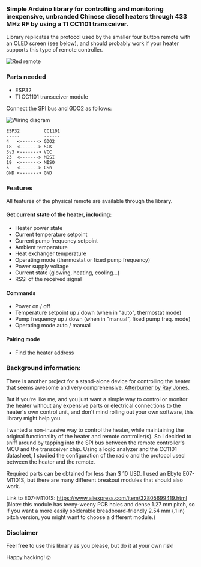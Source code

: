 ### Simple Arduino library for controlling and monitoring inexpensive, unbranded Chinese diesel heaters through 433 MHz RF by using a TI CC1101 transceiver.

Library replicates the protocol used by the smaller four button remote with an OLED screen (see below), and should probably work if your heater supports this type of remote controller.

![Red remote](https://github.com/jakkik/DieselHeaterRF/blob/master/doc/red-remote.jpg?raw=true "Controllers with this type of remote are supported")

### Parts needed

* ESP32
* TI CC1101 transceiver module

Connect the SPI bus and GDO2 as follows:

![Wiring diagram](https://github.com/jakkik/DieselHeaterRF/blob/master/doc/heateresp_bb.jpg?raw=true "Wiring diagram")

    ESP32         CC1101
    -----         ------
    4   <-------> GDO2
    18  <-------> SCK
    3v3 <-------> VCC
    23  <-------> MOSI
    19  <-------> MISO
    5   <-------> CSn
    GND <-------> GND

### Features

All features of the physical remote are available through the library.

#### Get current state of the heater, including:
* Heater power state
* Current temperature setpoint
* Current pump frequency setpoint
* Ambient temperature
* Heat exchanger temperature
* Operating mode (thermostat or fixed pump frequency)
* Power supply voltage
* Current state (glowing, heating, cooling...)
* RSSI of the received signal

#### Commands
* Power on / off
* Temperature setpoint up / down (when in "auto", thermostat mode)
* Pump frequency up / down (when in "manual", fixed pump freq. mode)
* Operating mode auto / manual

#### Pairing mode
* Find the heater address

### Background information:

There is another project for a stand-alone device for controlling the heater that seems awesome and very comprehensive, [Afterburner by Ray Jones](http://www.mrjones.id.au/afterburner/). 

But if you’re like me, and you just want a simple way to control or monitor the heater without any expensive parts or electrical connections to the heater's own control unit, and don't mind rolling out your own software, this library might help you.

I wanted a non-invasive way to control the heater, while maintaining the original functionality of the heater and remote controller(s). So I decided to sniff around by tapping into the SPI bus between the remote controller's MCU and the transceiver chip. Using a logic analyzer and the CC1101 datasheet, I studied the configuration of the radio and the protocol used between the heater and the remote. 

Required parts can be obtained for less than $ 10 USD. I used an Ebyte E07-M1101S, but there are many different breakout modules that should also work.

Link to E07-M1101S: https://www.aliexpress.com/item/32805699419.html
(Note: this module has teeny-weeny PCB holes and dense 1.27 mm pitch, so if you want a more easily solderable breadboard-friendly 2.54 mm (.1 in) pitch version, you might want to choose a different module.)

### Disclaimer

Feel free to use this library as you please, but do it at your own risk!

Happy hacking! 🤓
